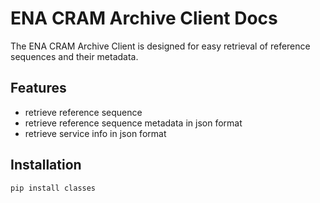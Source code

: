 # ENA CRAM Archive Client Docs

The ENA CRAM Archive Client is designed for easy retrieval of reference sequences and their metadata.

## Features

- retrieve reference sequence
- retrieve reference sequence metadata in json format
- retrieve service info in json format

## Installation

```bash
pip install classes
```